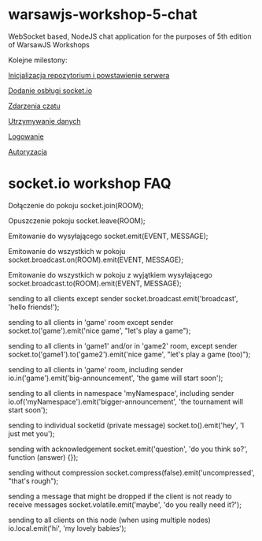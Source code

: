 # warsawjs-workshop-5-chat
WebSocket based, NodeJS chat application for the purposes of 5th edition of WarsawJS Workshops


Kolejne milestony:

[Inicjalizacja repozytorium i powstawienie serwera](https://review.gerrithub.io/358093)

[Dodanie osbługi socket.io](https://review.gerrithub.io/358096)

[Zdarzenia czatu](https://review.gerrithub.io/358097)

[Utrzymywanie danych](https://review.gerrithub.io/358098)

[Logowanie](https://review.gerrithub.io/358100)

[Autoryzacja](https://review.gerrithub.io/358101)


# socket.io workshop FAQ

Dołączenie do pokoju
    socket.join(ROOM);


Opuszczenie pokoju
    socket.leave(ROOM);


Emitowanie do wysyłającego
    socket.emit(EVENT, MESSAGE);


Emitowanie do wszystkich w pokoju
    socket.broadcast.on(ROOM).emit(EVENT, MESSAGE);


Emitowanie do wszystkich w pokoju z wyjątkiem wysyłającego
    socket.broadcast.to(ROOM).emit(EVENT, MESSAGE);


sending to all clients except sender
    socket.broadcast.emit('broadcast', 'hello friends!');


sending to all clients in 'game' room except sender
    socket.to('game').emit('nice game', "let's play a game");


sending to all clients in 'game1' and/or in 'game2' room, except sender
    socket.to('game1').to('game2').emit('nice game', "let's play a game (too)");


sending to all clients in 'game' room, including sender
    io.in('game').emit('big-announcement', 'the game will start soon');


sending to all clients in namespace 'myNamespace', including sender
    io.of('myNamespace').emit('bigger-announcement', 'the tournament will start soon');


sending to individual socketid (private message)
    socket.to(<socketid>).emit('hey', 'I just met you');


sending with acknowledgement
    socket.emit('question', 'do you think so?', function (answer) {});


sending without compression
    socket.compress(false).emit('uncompressed', "that's rough");


sending a message that might be dropped if the client is not ready to receive messages
    socket.volatile.emit('maybe', 'do you really need it?');


sending to all clients on this node (when using multiple nodes)
    io.local.emit('hi', 'my lovely babies');
